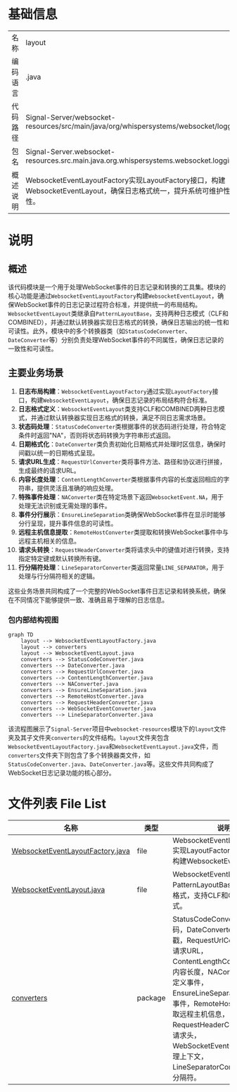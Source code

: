 # 基础信息

|      |      |
|------|------|
| 名称 | layout |
| 编码语言 | .java |
| 代码路径 | Signal-Server/websocket-resources/src/main/java/org/whispersystems/websocket/logging/layout |
| 包名 | Signal-Server.websocket-resources.src.main.java.org.whispersystems.websocket.logging.layout |
| 概述说明 | WebsocketEventLayoutFactory实现LayoutFactory接口，构建WebsocketEventLayout，确保日志格式统一，提升系统可维护性和扩展性。 |

# 说明

## 概述
该代码模块是一个用于处理WebSocket事件的日志记录和转换的工具集。模块的核心功能是通过`WebsocketEventLayoutFactory`构建`WebsocketEventLayout`，确保WebSocket事件的日志记录过程符合标准，并提供统一的布局结构。`WebsocketEventLayout`类继承自`PatternLayoutBase`，支持两种日志模式（CLF和COMBINED），并通过默认转换器实现日志格式的转换，确保日志输出的统一性和可读性。此外，模块中的多个转换器类（如`StatusCodeConverter`、`DateConverter`等）分别负责处理WebSocket事件的不同属性，确保日志记录的一致性和可读性。

## 主要业务场景
1. **日志布局构建**：`WebsocketEventLayoutFactory`通过实现`LayoutFactory`接口，构建`WebsocketEventLayout`，确保日志记录的布局结构符合标准。
2. **日志格式定义**：`WebsocketEventLayout`类支持CLF和COMBINED两种日志模式，并通过默认转换器实现日志格式的转换，满足不同日志需求场景。
3. **状态码处理**：`StatusCodeConverter`类根据事件的状态码进行处理，符合特定条件时返回"NA"，否则将状态码转换为字符串形式返回。
4. **日期格式化**：`DateConverter`类负责初始化日期格式并处理时区信息，确保时间戳以统一的日期格式呈现。
5. **请求URL生成**：`RequestUrlConverter`类将事件方法、路径和协议进行拼接，生成最终的请求URL。
6. **内容长度处理**：`ContentLengthConverter`类根据事件内容的长度返回相应的字符串，提供灵活且准确的响应处理。
7. **特殊事件处理**：`NAConverter`类在特定场景下返回`WebsocketEvent.NA`，用于处理无法识别或无需处理的事件。
8. **事件分行展示**：`EnsureLineSeparation`类确保WebSocket事件在显示时能够分行呈现，提升事件信息的可读性。
9. **远程主机信息提取**：`RemoteHostConverter`类提取和转换WebSocket事件中与远程主机相关的信息。
10. **请求头转换**：`RequestHeaderConverter`类将请求头中的键值对进行转换，支持指定特定键或默认转换所有键。
11. **行分隔符处理**：`LineSeparatorConverter`类返回常量`LINE_SEPARATOR`，用于处理与行分隔符相关的逻辑。

这些业务场景共同构成了一个完整的WebSocket事件日志记录和转换系统，确保在不同情况下能够提供一致、准确且易于理解的日志信息。


### 包内部结构视图

```mermaid
graph TD
    layout --> WebsocketEventLayoutFactory.java
    layout --> converters
    layout --> WebsocketEventLayout.java
    converters --> StatusCodeConverter.java
    converters --> DateConverter.java
    converters --> RequestUrlConverter.java
    converters --> ContentLengthConverter.java
    converters --> NAConverter.java
    converters --> EnsureLineSeparation.java
    converters --> RemoteHostConverter.java
    converters --> RequestHeaderConverter.java
    converters --> WebSocketEventConverter.java
    converters --> LineSeparatorConverter.java
```

该流程图展示了`Signal-Server`项目中`websocket-resources`模块下的`layout`文件夹及其子文件夹`converters`的文件结构。`layout`文件夹包含`WebsocketEventLayoutFactory.java`和`WebsocketEventLayout.java`文件，而`converters`文件夹下则包含了多个转换器类文件，如`StatusCodeConverter.java`、`DateConverter.java`等。这些文件共同构成了WebSocket日志记录功能的核心部分。

# 文件列表 File List

| 名称   | 类型  | 说明 |
|-------|------|-------------|
| [WebsocketEventLayoutFactory.java](WebsocketEventLayoutFactory.md) | file | WebsocketEventLayoutFactory实现LayoutFactory接口，用于构建WebsocketEventLayout。 |
| [WebsocketEventLayout.java](WebsocketEventLayout.md) | file | WebsocketEventLayout类继承PatternLayoutBase，定义日志格式，支持CLF和COMBINED模式。 |
| [converters](converters/_module.md) | package | StatusCodeConverter处理状态码，DateConverter格式化时间戳，RequestUrlConverter生成请求URL，ContentLengthConverter处理内容长度，NAConverter返回未定义事件，EnsureLineSeparation分行显示事件，RemoteHostConverter提取远程主机信息，RequestHeaderConverter转换请求头，WebSocketEventConverter管理上下文，LineSeparatorConverter处理行分隔符。 |


